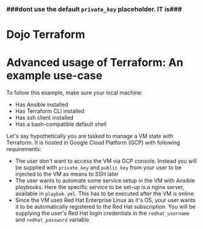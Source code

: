 ### ###dont use the default `private_key` placeholder. IT is###
# Dojo Terraform

# Advanced usage of Terraform: An example use-case

To follow this example, make sure your local machine:
 - Has Ansible installed
 - Has Terraform CLI installed
 - Has ssh client installed
 - Has a bash-compatible default shell

Let's say hypothetically you are tasked to manage a VM state with Terraform.
It is hosted in Google Cloud Platform (GCP) with following requirements:

 - The user don't want to access the VM via GCP console. Instead you will be supplied with `private_key` and `public_key` from your user to be injected to the VM as means to SSH later
 - The user wants to automate some service setup in the VM with Ansible playbooks. Here the specific service to be set-up is a nginx server, available in `playbok.yml`. This has to be executed after the VM is online
 - Since the VM uses Red Hat Enterprise Linux as it's OS, your user wants it to be automatically registered to the Red Hat subscription. You will be supplying the user's Red Hat login credentials in the `redhat_username` and `redhat_password` variable
